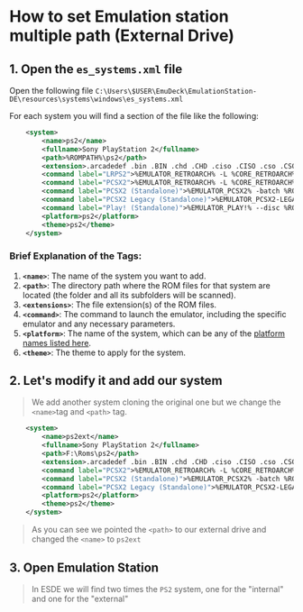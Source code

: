 # How to set Emulation station multiple path (External Drive)

## 1. Open the `es_systems.xml` file
Open the following file
`C:\Users\$USER\EmuDeck\EmulationStation-DE\resources\systems\windows\es_systems.xml`

For each system you will find a section of the file like the following:
```xml
    <system>
        <name>ps2</name>
        <fullname>Sony PlayStation 2</fullname>
        <path>%ROMPATH%\ps2</path>
        <extension>.arcadedef .bin .BIN .chd .CHD .ciso .CISO .cso .CSO .dump .DUMP .elf .ELF .gz .GZ .m3u .M3U .mdf .MDF .img .IMG .iso .ISO .isz .ISZ .ngr .NRG .zso .ZSO</extension>
        <command label="LRPS2">%EMULATOR_RETROARCH% -L %CORE_RETROARCH%\pcsx2_libretro.dll %ROM%</command>
        <command label="PCSX2">%EMULATOR_RETROARCH% -L %CORE_RETROARCH%\pcsx2_libretro.dll %ROM%</command>
        <command label="PCSX2 (Standalone)">%EMULATOR_PCSX2% -batch %ROM%</command>
        <command label="PCSX2 Legacy (Standalone)">%EMULATOR_PCSX2-LEGACY% --nogui %ROM%</command>
        <command label="Play! (Standalone)">%EMULATOR_PLAY!% --disc %ROM%</command>
        <platform>ps2</platform>
        <theme>ps2</theme>
    </system>
```

### Brief Explanation of the Tags:

1. **`<name>`**: The name of the system you want to add.
2. **`<path>`**: The directory path where the ROM files for that system are located (the folder and all its subfolders will be scanned).
3. **`<extensions>`**: The file extension(s) of the ROM files.
4. **`<command>`**: The command to launch the emulator, including the specific emulator and any necessary parameters.
5. **`<platform>`**: The name of the system, which can be any of the [platform names listed here](https://emulationstation.org/gettingstarted.html#config).
6. **`<theme>`**: The theme to apply for the system.

## 2. Let's modify it and add our system
> We add another system cloning the original one but we change the `<name>`tag and `<path>` tag.
```xml
    <system>
        <name>ps2ext</name>
        <fullname>Sony PlayStation 2</fullname>
        <path>F:\Roms\ps2</path>
        <extension>.arcadedef .bin .BIN .chd .CHD .ciso .CISO .cso .CSO .dump .DUMP .elf .ELF .gz .GZ .m3u .M3U .mdf .MDF .img .IMG .iso .ISO .isz .ISZ .ngr .NRG .zso .ZSO</extension>
        <command label="PCSX2">%EMULATOR_RETROARCH% -L %CORE_RETROARCH%\pcsx2_libretro.dll %ROM%</command>
        <command label="PCSX2 (Standalone)">%EMULATOR_PCSX2% -batch %ROM%</command>
        <command label="PCSX2 Legacy (Standalone)">%EMULATOR_PCSX2-LEGACY% --nogui %ROM%</command>
        <platform>ps2</platform>
        <theme>ps2</theme>
    </system>
```
> As you can see we pointed the `<path>` to our external drive and changed the `<name>` to `ps2ext`

## 3. Open Emulation Station
> In ESDE we will find two times the `PS2` system, one for the "internal" and one for the "external"

